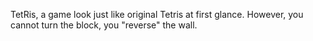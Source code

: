 TetRis, a game look just like original Tetris at first glance. 
However, you cannot turn the block, you "reverse" the wall.